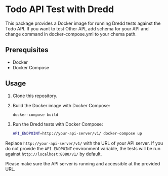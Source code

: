 # Todo API Test with Dredd

This package provides a Docker image for running Dredd tests against the Todo API.
If you want to test Other API, add schema for your API and change command in docker-compose.yml to your chema path.

## Prerequisites

- Docker
- Docker Compose

## Usage

1. Clone this repository.
2. Build the Docker image with Docker Compose:

    ```bash
    docker-compose build
    ```

3. Run the Dredd tests with Docker Compose:

    ```bash
    API_ENDPOINT=http://your-api-server/v1/ docker-compose up
    ```

Replace `http://your-api-server/v1/` with the URL of your API server. If you do not provide the `API_ENDPOINT` environment variable, the tests will be run against `http://localhost:8080/v1/` by default.

Please make sure the API server is running and accessible at the provided URL.
